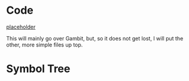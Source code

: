 # Code
[placeholder](https://github.com/Delus1onL/Images/blob/main/TVBootScreen.png)

This will mainly go over Gambit, but, so it does not get lost, I will put the other, more simple files up top.

# Symbol Tree
##
